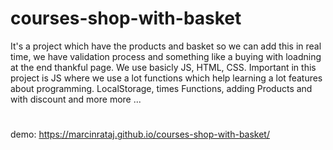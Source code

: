 # courses-shop-with-basket
It's a project which have the products and basket so we can add this in real time, we have validation process and something like a buying with loadning at the end thankful page.
We use basicly JS, HTML, CSS. Important in this project is JS where we use a lot functions which help learning a lot features about programming. LocalStorage, times Functions, adding Products and with discount and more more ...
#

demo: https://marcinrataj.github.io/courses-shop-with-basket/
